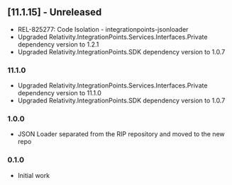 ## [11.1.15] - Unreleased
- REL-825277: Code Isolation - integrationpoints-jsonloader
- Upgraded Relativity.IntegrationPoints.Services.Interfaces.Private dependency version to 1.2.1
- Upgraded Relativity.IntegrationPoints.SDK dependency version to 1.0.7


### 11.1.0

- Upgraded Relativity.IntegrationPoints.Services.Interfaces.Private dependency version to 11.1.0
- Upgraded Relativity.IntegrationPoints.SDK dependency version to 1.0.7

### 1.0.0

- JSON Loader separated from the RIP repository and moved to the new repo

### 0.1.0

- Initial work


